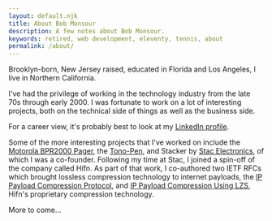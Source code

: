 ```yaml
---
layout: default.njk
title: About Bob Monsour
description: A few notes about Bob Monsour.
keywords: retired, web development, eleventy, tennis, about
permalink: /about/
---
```


<div class="container">

Brooklyn-born, New Jersey raised, educated in Florida and Los Angeles, I live in Northern California.

I've had the privilege of working in the technology industry from the late 70s through early 2000. I was fortunate to work on a lot of interesting projects, both on the technical side of things as well as the business side.

For a career view, it's probably best to look at my [LinkedIn profile](https://www.linkedin.com/in/bobmonsour/).

Some of the more interesting projects that I've worked on include the [Motorola BPR2000 Pager](https://historyexplorer.si.edu/resource/motorola-bpr2000-pager), the [Tono-Pen](https://patents.google.com/patent/US4747296), and Stacker by [Stac Electronics](https://en.wikipedia.org/wiki/Stac_Electronics), of which I was a co-founder. Following my time at Stac, I joined a spin-off of the company called Hifn. As part of that work, I co-authored two IETF RFCs which brought lossless compression technology to internet payloads, the [IP Payload Compression Protocol](https://datatracker.ietf.org/doc/html/rfc2393), and [IP Payload Compression Using LZS](https://datatracker.ietf.org/doc/html/rfc2395), Hifn's proprietary compression technology.

More to come...

</div>
